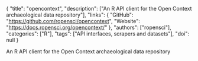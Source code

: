 {
  "title": "opencontext",
  "description": ["An R API client for the Open Context archaeological data repository"],
  "links": {
    "GitHub": "https://github.com/ropensci/opencontext",
    "Website": "https://docs.ropensci.org/opencontext/"
  },
  "authors": ["ropensci"],
  "categories": ["R"],
  "tags": ["API interfaces, scrapers and datasets"],
  "doi": null
}

<!-- Generated by csv2md.R – do not edit by hand -->

An R API client for the Open Context archaeological data repository
